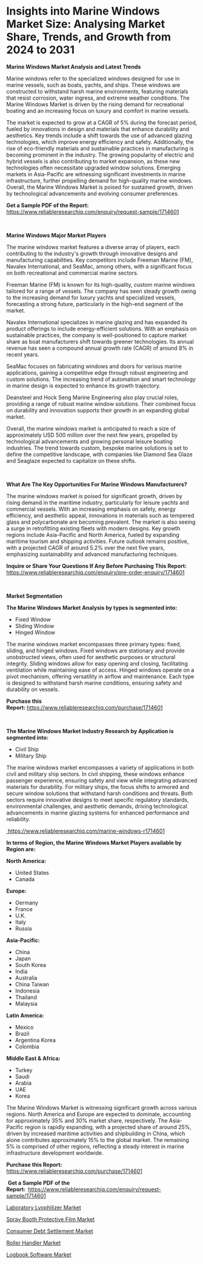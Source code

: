 <p><h1>Insights into Marine Windows Market Size: Analysing Market Share, Trends, and Growth from 2024 to 2031</h1></p><p><strong>Marine Windows Market Analysis and Latest Trends</strong></p>
<p><p>Marine windows refer to the specialized windows designed for use in marine vessels, such as boats, yachts, and ships. These windows are constructed to withstand harsh marine environments, featuring materials that resist corrosion, water ingress, and extreme weather conditions. The Marine Windows Market is driven by the rising demand for recreational boating and an increasing focus on luxury and comfort in marine vessels.</p><p>The market is expected to grow at a CAGR of 5% during the forecast period, fueled by innovations in design and materials that enhance durability and aesthetics. Key trends include a shift towards the use of advanced glazing technologies, which improve energy efficiency and safety. Additionally, the rise of eco-friendly materials and sustainable practices in manufacturing is becoming prominent in the industry. The growing popularity of electric and hybrid vessels is also contributing to market expansion, as these new technologies often necessitate upgraded window solutions. Emerging markets in Asia-Pacific are witnessing significant investments in marine infrastructure, further propelling demand for high-quality marine windows. Overall, the Marine Windows Market is poised for sustained growth, driven by technological advancements and evolving consumer preferences.</p></p>
<p><strong>Get a Sample PDF of the Report:&nbsp;</strong> <a href="https://www.reliableresearchiq.com/enquiry/request-sample/1714601?utm_campaign=1124&utm_medium=2&utm_source=Github&utm_content=ia&utm_term=22102024&utm_id=marine-windows">https://www.reliableresearchiq.com/enquiry/request-sample/1714601</a></p>
<p>&nbsp;</p>
<p><strong>Marine Windows Major Market Players</strong></p>
<p><p>The marine windows market features a diverse array of players, each contributing to the industry's growth through innovative designs and manufacturing capabilities. Key competitors include Freeman Marine (FM), Navalex International, and SeaMac, among others, with a significant focus on both recreational and commercial marine sectors.</p><p>Freeman Marine (FM) is known for its high-quality, custom marine windows tailored for a range of vessels. The company has seen steady growth owing to the increasing demand for luxury yachts and specialized vessels, forecasting a strong future, particularly in the high-end segment of the market.</p><p>Navalex International specializes in marine glazing and has expanded its product offerings to include energy-efficient solutions. With an emphasis on sustainable practices, the company is well-positioned to capture market share as boat manufacturers shift towards greener technologies. Its annual revenue has seen a compound annual growth rate (CAGR) of around 8% in recent years.</p><p>SeaMac focuses on fabricating windows and doors for various marine applications, gaining a competitive edge through robust engineering and custom solutions. The increasing trend of automation and smart technology in marine design is expected to enhance its growth trajectory.</p><p>Deansteel and Hock Seng Marine Engineering also play crucial roles, providing a range of robust marine window solutions. Their combined focus on durability and innovation supports their growth in an expanding global market.</p><p>Overall, the marine windows market is anticipated to reach a size of approximately USD 500 million over the next few years, propelled by technological advancements and growing personal leisure boating industries. The trend towards custom, bespoke marine solutions is set to define the competitive landscape, with companies like Diamond Sea Glaze and Seaglaze expected to capitalize on these shifts.</p></p>
<p>&nbsp;</p>
<p><strong>What Are The Key Opportunities For Marine Windows Manufacturers?</strong></p>
<p><p>The marine windows market is poised for significant growth, driven by rising demand in the maritime industry, particularly for leisure yachts and commercial vessels. With an increasing emphasis on safety, energy efficiency, and aesthetic appeal, innovations in materials such as tempered glass and polycarbonate are becoming prevalent. The market is also seeing a surge in retrofitting existing fleets with modern designs. Key growth regions include Asia-Pacific and North America, fueled by expanding maritime tourism and shipping activities. Future outlook remains positive, with a projected CAGR of around 5.2% over the next five years, emphasizing sustainability and advanced manufacturing techniques.</p></p>
<p><strong>Inquire or Share Your Questions If Any Before Purchasing This Report:</strong> <a href="https://www.reliableresearchiq.com/enquiry/pre-order-enquiry/1714601?utm_campaign=1124&utm_medium=2&utm_source=Github&utm_content=ia&utm_term=22102024&utm_id=marine-windows">https://www.reliableresearchiq.com/enquiry/pre-order-enquiry/1714601</a></p>
<p>&nbsp;</p>
<p><strong>Market Segmentation</strong></p>
<p><strong>The Marine Windows Market Analysis by types is segmented into:</strong></p>
<p><ul><li>Fixed Window</li><li>Sliding Window</li><li>Hinged Window</li></ul></p>
<p><p>The marine windows market encompasses three primary types: fixed, sliding, and hinged windows. Fixed windows are stationary and provide unobstructed views, often used for aesthetic purposes or structural integrity. Sliding windows allow for easy opening and closing, facilitating ventilation while maintaining ease of access. Hinged windows operate on a pivot mechanism, offering versatility in airflow and maintenance. Each type is designed to withstand harsh marine conditions, ensuring safety and durability on vessels.</p></p>
<p><strong>Purchase this Report:&nbsp;</strong><a href="https://www.reliableresearchiq.com/purchase/1714601?utm_campaign=1124&utm_medium=2&utm_source=Github&utm_content=ia&utm_term=22102024&utm_id=marine-windows">https://www.reliableresearchiq.com/purchase/1714601</a></p>
<p>&nbsp;</p>
<p><strong>The Marine Windows Market Industry Research by Application is segmented into:</strong></p>
<p><ul><li>Civil Ship</li><li>Military Ship</li></ul></p>
<p><p>The marine windows market encompasses a variety of applications in both civil and military ship sectors. In civil shipping, these windows enhance passenger experience, ensuring safety and view while integrating advanced materials for durability. For military ships, the focus shifts to armored and secure window solutions that withstand harsh conditions and threats. Both sectors require innovative designs to meet specific regulatory standards, environmental challenges, and aesthetic demands, driving technological advancements in marine glazing systems for enhanced performance and reliability.</p></p>
<p><a href="https://www.reliableresearchiq.com/marine-windows-r1714601?utm_campaign=1124&utm_medium=2&utm_source=Github&utm_content=ia&utm_term=22102024&utm_id=marine-windows">&nbsp;https://www.reliableresearchiq.com/marine-windows-r1714601</a></p>
<p><strong>In terms of Region, the Marine Windows Market Players available by Region are:</strong></p>
<p>
    <p> <strong> North America: </strong>
        <ul>
            <li>United States</li>
            <li>Canada</li>
        </ul>
        </p> 
    <p> <strong> Europe: </strong>
        <ul>
            <li>Germany</li>
            <li>France</li>
            <li>U.K.</li>
            <li>Italy</li>
            <li>Russia</li>
        </ul>
        </p> 
    <p> <strong> Asia-Pacific: </strong>
        <ul>
            <li>China</li>
            <li>Japan</li>
            <li>South Korea</li>
            <li>India</li>
            <li>Australia</li>
            <li>China Taiwan</li>
            <li>Indonesia</li>
            <li>Thailand</li>
            <li>Malaysia</li>
        </ul>
        </p> 
    <p> <strong> Latin America: </strong>
        <ul>
            <li>Mexico</li>
            <li>Brazil</li>
            <li>Argentina Korea</li>
            <li>Colombia</li>
        </ul>
        </p> 
    <p> <strong> Middle East & Africa: </strong>
        <ul>
            <li>Turkey</li>
            <li>Saudi</li>
            <li>Arabia</li>
            <li>UAE</li>
            <li>Korea</li>
        </ul>
    </p>
    </p>
<p><p>The Marine Windows Market is witnessing significant growth across various regions. North America and Europe are expected to dominate, accounting for approximately 35% and 30% market share, respectively. The Asia-Pacific region is rapidly expanding, with a projected share of around 25%, driven by increased maritime activities and shipbuilding in China, which alone contributes approximately 15% to the global market. The remaining 5% is comprised of other regions, reflecting a steady interest in marine infrastructure development worldwide.</p></p>
<p><strong>Purchase this Report: </strong><a href="https://www.reliableresearchiq.com/purchase/1714601?utm_campaign=1124&utm_medium=2&utm_source=Github&utm_content=ia&utm_term=22102024&utm_id=marine-windows">https://www.reliableresearchiq.com/purchase/1714601</a></p>
<p>&nbsp;<strong>Get a Sample PDF of the Report:&nbsp;&nbsp;</strong><a href="https://www.reliableresearchiq.com/enquiry/request-sample/1714601?utm_campaign=1124&utm_medium=2&utm_source=Github&utm_content=ia&utm_term=22102024&utm_id=marine-windows">https://www.reliableresearchiq.com/enquiry/request-sample/1714601</a></p>
<p><strong></strong></p>
<p><p><a href="https://www.linkedin.com/pulse/future-laboratory-lyophilizer-market-global-forecast-trends-nrfwc?utm_campaign=1124&utm_medium=2&utm_source=Github&utm_content=ia&utm_term=22102024&utm_id=marine-windows">Laboratory Lyophilizer Market</a></p><p><a href="https://www.linkedin.com/pulse/driving-forces-global-spray-booth-protective-film-market-trends-q02qc?utm_campaign=1124&utm_medium=2&utm_source=Github&utm_content=ia&utm_term=22102024&utm_id=marine-windows">Spray Booth Protective Film Market</a></p><p><a href="https://github.com/padencrooks0o/Market-Research-Report-List-1/blob/main/consumer-debt-settlement-market.md?utm_campaign=1124&utm_medium=2&utm_source=Github&utm_content=ia&utm_term=22102024&utm_id=marine-windows">Consumer Debt Settlement Market</a></p><p><a href="https://issuu.com/reportprime-2/docs/roller-handler-market-size-2030.ppt_47744258d5d8d5?utm_campaign=1124&utm_medium=2&utm_source=Github&utm_content=ia&utm_term=22102024&utm_id=marine-windows">Roller Handler Market</a></p><p><a href="https://github.com/birroctaymonyj/Market-Research-Report-List-1/blob/main/logbook-software-market.md?utm_campaign=1124&utm_medium=2&utm_source=Github&utm_content=ia&utm_term=22102024&utm_id=marine-windows">Logbook Software Market</a></p></p>